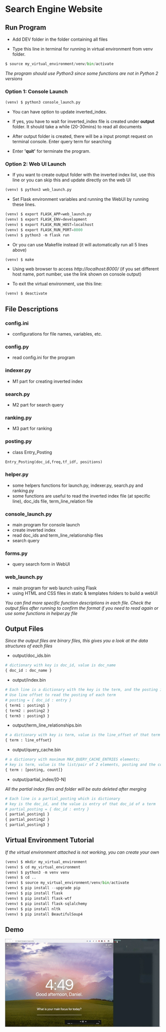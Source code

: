 # Search Engine Website

## Run Program

- Add DEV folder in the folder containing all files


- Type this line in terminal for running in virtual environment from venv folder.

```python
$ source my_virtual_environment/venv/bin/activate
```

*The program should use Python3 since some functions are not in Python 2 versions*


### Option 1: Console Launch
```python
(venv) $ python3 console_launch.py
```

- You can have option to update inverted_index.

- If yes, you have to wait for inverted_index file is created under **output** folder. It should take a while (20-30mins) to read all documents

- After output folder is created, there will be a input prompt request on terminal console. Enter query term for searching

- Enter **'quit'** for terminate the program.


### Option 2: Web UI Launch

- If you want to create output folder with the inverted index list, use this line or you can skip this and update directly on the web UI

```python
(venv) $ python3 web_launch.py
```

- Set Flask environment variables and running the WebUI by running these lines.

```python
(venv) $ export FLASK_APP=web_launch.py
(venv) $ export FLASK_ENV=development
(venv) $ export FLASK_RUN_HOST=localhost
(venv) $ export FLASK_RUN_PORT=8000
(venv) $ python3 -m flask run
```

- Or you can use Makefile instead (it will automatically run all 5 lines above)

```python
(venv) $ make
```
- Using  web browser to access *http://localhost:8000/*  (if you set different host name, port number, use the link shown on console output)


- To exit the virtual environment, use this line:

```python
(venv) $ deactivate
```

## File Descriptions

### config.ini

- configurations for file names, variables, etc.

### config.py
- read config.ini for the program

### indexer.py
- M1 part for creating inverted index

### search.py
- M2 part for search query

### ranking.py
- M3 part for ranking

### posting.py
- class Entry_Posting
```python
Entry_Posting(doc_id,freq,tf_idf, positions)
```

### helper.py
- some helpers functions for launch.py, indexer.py, search.py and ranking.py
- some functions are useful to read the inverted index file (at specific line), doc_ids file, term_line_relation file

### console_launch.py
- main program for console launch
- create inverted index
- read doc_ids and term_line_relationship files
- search query

### forms.py
- query search form in WebUI

### web_launch.py
- main program for web launch using Flask
- using HTML and CSS files in static & templates folders to build a webUI

*You can find more specific function descriptions in each file. Check the output files after running to confirm the format if you need to read again or use some functions in helper.py file*

## Output Files

*Since the output files are binary files, this gives you a look at the data structures of each files*

- output/doc_ids.bin
```python
# dictionary with key is doc_id, value is doc_name
{ doc_id : doc_name }
```

- output/index.bin
```python
# Each line is a dictionary with the key is the term, and the posting is a dictionary of doc_id and its entry.
# Use line offset to read the posting of each term
# posting = { doc_id : entry }
{ term1 : posting1 }
{ term2 : posting2 }
{ term3 : posting3 }

```

- output/term_line_relationships.bin
```python
# a dictionary with key is term, value is the line_offset of that term and its posting in index.bin
{ term : line_offset}
```

- output/query_cache.bin
```python
# a dictionary with maximum MAX_QUERY_CACHE_ENTRIES elements;
# key is term, value is the list/pair of 2 elements, posting and the count as the times that term is queried
{ term : [posting, count]}
```

- output/partial_index/[0-N]

*All the partial index files and folder will be auto deleted after merging*
```python
# Each line is a partial_posting which is dictionary
# key is the doc_id, and the value is entry of that doc_id of a term
# partial_posting = { doc_id : entry }
{ partial_posting1 }
{ partial_posting2 }
{ partial_posting3 }

```

## Virtual Environment Tutorial

*If the virtual environment attached is not working, you can create your own*

```python
(venv) $ mkdir my_virtual_environment
(venv) $ cd my_virtual_environment
(venv) $ python3 -m venv venv
(venv) $ cd ..
(venv) $ source my_virtual_environment/venv/bin/activate
(venv) $ pip install --upgrade pip
(venv) $ pip install flask
(venv) $ pip install flask-wtf
(venv) $ pip install flask-sqlalchemy
(venv) $ pip install nltk
(venv) $ pip install BeautifulSoup4
```

## Demo

![](web_ui.gif)
